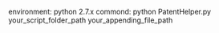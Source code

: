 
environment: python 2.7.x
commond: python PatentHelper.py your_script_folder_path your_appending_file_path
